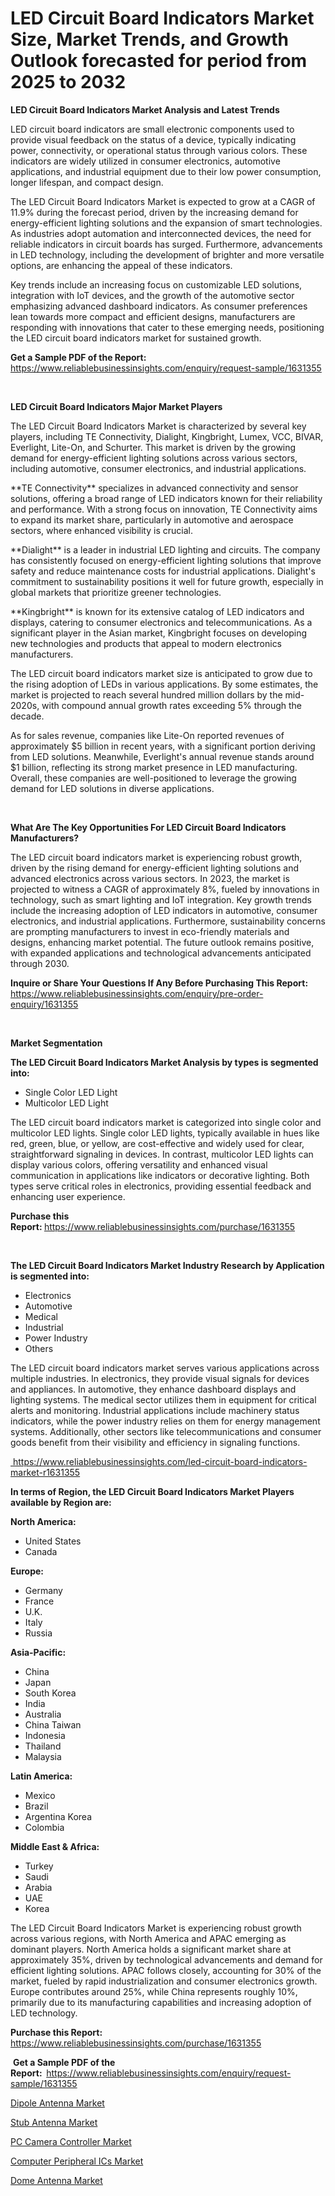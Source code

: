 <p><h1>LED Circuit Board Indicators Market Size, Market Trends, and Growth Outlook forecasted for period from 2025 to 2032</h1></p><p><strong>LED Circuit Board Indicators Market Analysis and Latest Trends</strong></p>
<p><p>LED circuit board indicators are small electronic components used to provide visual feedback on the status of a device, typically indicating power, connectivity, or operational status through various colors. These indicators are widely utilized in consumer electronics, automotive applications, and industrial equipment due to their low power consumption, longer lifespan, and compact design.</p><p>The LED Circuit Board Indicators Market is expected to grow at a CAGR of 11.9% during the forecast period, driven by the increasing demand for energy-efficient lighting solutions and the expansion of smart technologies. As industries adopt automation and interconnected devices, the need for reliable indicators in circuit boards has surged. Furthermore, advancements in LED technology, including the development of brighter and more versatile options, are enhancing the appeal of these indicators.</p><p>Key trends include an increasing focus on customizable LED solutions, integration with IoT devices, and the growth of the automotive sector emphasizing advanced dashboard indicators. As consumer preferences lean towards more compact and efficient designs, manufacturers are responding with innovations that cater to these emerging needs, positioning the LED circuit board indicators market for sustained growth.</p></p>
<p><strong>Get a Sample PDF of the Report:&nbsp;</strong> <a href="https://www.reliablebusinessinsights.com/enquiry/request-sample/1631355?utm_campaign=1091&utm_medium=2&utm_source=Github&utm_content=ia&utm_term=06042025&utm_id=led-circuit-board-indicators">https://www.reliablebusinessinsights.com/enquiry/request-sample/1631355</a></p>
<p>&nbsp;</p>
<p><strong>LED Circuit Board Indicators Major Market Players</strong></p>
<p><p>The LED Circuit Board Indicators Market is characterized by several key players, including TE Connectivity, Dialight, Kingbright, Lumex, VCC, BIVAR, Everlight, Lite-On, and Schurter. This market is driven by the growing demand for energy-efficient lighting solutions across various sectors, including automotive, consumer electronics, and industrial applications.</p><p>**TE Connectivity** specializes in advanced connectivity and sensor solutions, offering a broad range of LED indicators known for their reliability and performance. With a strong focus on innovation, TE Connectivity aims to expand its market share, particularly in automotive and aerospace sectors, where enhanced visibility is crucial. </p><p>**Dialight** is a leader in industrial LED lighting and circuits. The company has consistently focused on energy-efficient lighting solutions that improve safety and reduce maintenance costs for industrial applications. Dialight's commitment to sustainability positions it well for future growth, especially in global markets that prioritize greener technologies.</p><p>**Kingbright** is known for its extensive catalog of LED indicators and displays, catering to consumer electronics and telecommunications. As a significant player in the Asian market, Kingbright focuses on developing new technologies and products that appeal to modern electronics manufacturers.</p><p>The LED circuit board indicators market size is anticipated to grow due to the rising adoption of LEDs in various applications. By some estimates, the market is projected to reach several hundred million dollars by the mid-2020s, with compound annual growth rates exceeding 5% through the decade.</p><p>As for sales revenue, companies like Lite-On reported revenues of approximately $5 billion in recent years, with a significant portion deriving from LED solutions. Meanwhile, Everlight's annual revenue stands around $1 billion, reflecting its strong market presence in LED manufacturing. Overall, these companies are well-positioned to leverage the growing demand for LED solutions in diverse applications.</p></p>
<p>&nbsp;</p>
<p><strong>What Are The Key Opportunities For LED Circuit Board Indicators Manufacturers?</strong></p>
<p><p>The LED circuit board indicators market is experiencing robust growth, driven by the rising demand for energy-efficient lighting solutions and advanced electronics across various sectors. In 2023, the market is projected to witness a CAGR of approximately 8%, fueled by innovations in technology, such as smart lighting and IoT integration. Key growth trends include the increasing adoption of LED indicators in automotive, consumer electronics, and industrial applications. Furthermore, sustainability concerns are prompting manufacturers to invest in eco-friendly materials and designs, enhancing market potential. The future outlook remains positive, with expanded applications and technological advancements anticipated through 2030.</p></p>
<p><strong>Inquire or Share Your Questions If Any Before Purchasing This Report:</strong> <a href="https://www.reliablebusinessinsights.com/enquiry/pre-order-enquiry/1631355?utm_campaign=1091&utm_medium=2&utm_source=Github&utm_content=ia&utm_term=06042025&utm_id=led-circuit-board-indicators">https://www.reliablebusinessinsights.com/enquiry/pre-order-enquiry/1631355</a></p>
<p>&nbsp;</p>
<p><strong>Market Segmentation</strong></p>
<p><strong>The LED Circuit Board Indicators Market Analysis by types is segmented into:</strong></p>
<p><ul><li>Single Color LED Light</li><li>Multicolor LED Light</li></ul></p>
<p><p>The LED circuit board indicators market is categorized into single color and multicolor LED lights. Single color LED lights, typically available in hues like red, green, blue, or yellow, are cost-effective and widely used for clear, straightforward signaling in devices. In contrast, multicolor LED lights can display various colors, offering versatility and enhanced visual communication in applications like indicators or decorative lighting. Both types serve critical roles in electronics, providing essential feedback and enhancing user experience.</p></p>
<p><strong>Purchase this Report:&nbsp;</strong><a href="https://www.reliablebusinessinsights.com/purchase/1631355?utm_campaign=1091&utm_medium=2&utm_source=Github&utm_content=ia&utm_term=06042025&utm_id=led-circuit-board-indicators">https://www.reliablebusinessinsights.com/purchase/1631355</a></p>
<p>&nbsp;</p>
<p><strong>The LED Circuit Board Indicators Market Industry Research by Application is segmented into:</strong></p>
<p><ul><li>Electronics</li><li>Automotive</li><li>Medical</li><li>Industrial</li><li>Power Industry</li><li>Others</li></ul></p>
<p><p>The LED circuit board indicators market serves various applications across multiple industries. In electronics, they provide visual signals for devices and appliances. In automotive, they enhance dashboard displays and lighting systems. The medical sector utilizes them in equipment for critical alerts and monitoring. Industrial applications include machinery status indicators, while the power industry relies on them for energy management systems. Additionally, other sectors like telecommunications and consumer goods benefit from their visibility and efficiency in signaling functions.</p></p>
<p><a href="https://www.reliablebusinessinsights.com/led-circuit-board-indicators-market-r1631355?utm_campaign=1091&utm_medium=2&utm_source=Github&utm_content=ia&utm_term=06042025&utm_id=led-circuit-board-indicators">&nbsp;https://www.reliablebusinessinsights.com/led-circuit-board-indicators-market-r1631355</a></p>
<p><strong>In terms of Region, the LED Circuit Board Indicators Market Players available by Region are:</strong></p>
<p>
    <p> <strong> North America: </strong>
        <ul>
            <li>United States</li>
            <li>Canada</li>
        </ul>
        </p> 
    <p> <strong> Europe: </strong>
        <ul>
            <li>Germany</li>
            <li>France</li>
            <li>U.K.</li>
            <li>Italy</li>
            <li>Russia</li>
        </ul>
        </p> 
    <p> <strong> Asia-Pacific: </strong>
        <ul>
            <li>China</li>
            <li>Japan</li>
            <li>South Korea</li>
            <li>India</li>
            <li>Australia</li>
            <li>China Taiwan</li>
            <li>Indonesia</li>
            <li>Thailand</li>
            <li>Malaysia</li>
        </ul>
        </p> 
    <p> <strong> Latin America: </strong>
        <ul>
            <li>Mexico</li>
            <li>Brazil</li>
            <li>Argentina Korea</li>
            <li>Colombia</li>
        </ul>
        </p> 
    <p> <strong> Middle East & Africa: </strong>
        <ul>
            <li>Turkey</li>
            <li>Saudi</li>
            <li>Arabia</li>
            <li>UAE</li>
            <li>Korea</li>
        </ul>
    </p>
    </p>
<p><p>The LED Circuit Board Indicators Market is experiencing robust growth across various regions, with North America and APAC emerging as dominant players. North America holds a significant market share at approximately 35%, driven by technological advancements and demand for efficient lighting solutions. APAC follows closely, accounting for 30% of the market, fueled by rapid industrialization and consumer electronics growth. Europe contributes around 25%, while China represents roughly 10%, primarily due to its manufacturing capabilities and increasing adoption of LED technology.</p></p>
<p><strong>Purchase this Report: </strong><a href="https://www.reliablebusinessinsights.com/purchase/1631355?utm_campaign=1091&utm_medium=2&utm_source=Github&utm_content=ia&utm_term=06042025&utm_id=led-circuit-board-indicators">https://www.reliablebusinessinsights.com/purchase/1631355</a></p>
<p>&nbsp;<strong>Get a Sample PDF of the Report:&nbsp;&nbsp;</strong><a href="https://www.reliablebusinessinsights.com/enquiry/request-sample/1631355?utm_campaign=1091&utm_medium=2&utm_source=Github&utm_content=ia&utm_term=06042025&utm_id=led-circuit-board-indicators">https://www.reliablebusinessinsights.com/enquiry/request-sample/1631355</a></p>
<p><strong></strong></p>
<p><p><a href="https://github.com/safatabhee/Market-Research-Report-List-1/blob/main/dipole-antenna-market.md?utm_campaign=1091&utm_medium=2&utm_source=Github&utm_content=ia&utm_term=06042025&utm_id=led-circuit-board-indicators">Dipole Antenna Market</a></p><p><a href="https://github.com/sivyerloucks/Market-Research-Report-List-1/blob/main/stub-antenna-market.md?utm_campaign=1091&utm_medium=2&utm_source=Github&utm_content=ia&utm_term=06042025&utm_id=led-circuit-board-indicators">Stub Antenna Market</a></p><p><a href="https://github.com/tamerlgwilt/Market-Research-Report-List-1/blob/main/pc-camera-controller-market.md?utm_campaign=1091&utm_medium=2&utm_source=Github&utm_content=ia&utm_term=06042025&utm_id=led-circuit-board-indicators">PC Camera Controller Market</a></p><p><a href="https://github.com/rwanjamiul/Market-Research-Report-List-1/blob/main/computer-peripheral-ics-market.md?utm_campaign=1091&utm_medium=2&utm_source=Github&utm_content=ia&utm_term=06042025&utm_id=led-circuit-board-indicators">Computer Peripheral ICs Market</a></p><p><a href="https://github.com/resiebustin/Market-Research-Report-List-1/blob/main/dome-antenna-market.md?utm_campaign=1091&utm_medium=2&utm_source=Github&utm_content=ia&utm_term=06042025&utm_id=led-circuit-board-indicators">Dome Antenna Market</a></p></p>